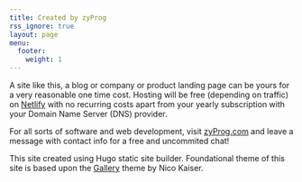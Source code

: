 ```yaml
---
title: Created by zyProg
rss_ignore: true
layout: page
menu:
  footer:
    weight: 1
---
```


A site like this, a blog or company or product landing page can be yours for a very reasonable one time cost. Hosting will be free (depending on traffic) on [Netlify](https://netlify.com) with no recurring costs apart from your yearly subscription with your Domain Name Server (DNS) provider.

For all sorts of software and web development, visit [zyProg.com](https://zyProg.com) and leave a message with contact info for a free and uncommited chat!

This site created using Hugo static site builder. Foundational theme of this site is based upon the [Gallery](https://github.com/nicokaiser/hugo-theme-gallery.git) theme by Nico Kaiser.
